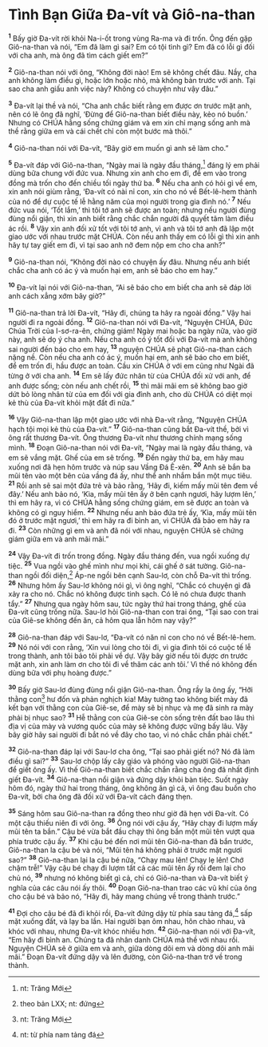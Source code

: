 

# Tình Bạn Giữa Đa-vít và Giô-na-than
<sup><b>1</b></sup> Bấy giờ Đa-vít rời khỏi Na-i-ốt trong vùng Ra-ma và đi trốn. Ông đến gặp Giô-na-than và nói, “Em đã làm gì sai? Em có tội tình gì? Em đã có lỗi gì đối với cha anh, mà ông đã tìm cách giết em?”

<sup><b>2</b></sup> Giô-na-than nói với ông, “Không đời nào! Em sẽ không chết đâu. Nầy, cha anh không làm điều gì, hoặc lớn hoặc nhỏ, mà không bàn trước với anh. Tại sao cha anh giấu anh việc này? Không có chuyện như vậy đâu.”

<sup><b>3</b></sup> Đa-vít lại thề và nói, “Cha anh chắc biết rằng em được ơn trước mặt anh, nên có lẽ ông đã nghĩ, ‘Đừng để Giô-na-than biết điều này, kẻo nó buồn.’ Nhưng có CHÚA hằng sống chứng giám và em xin chỉ mạng sống anh mà thề rằng giữa em và cái chết chỉ còn một bước mà thôi.”

<sup><b>4</b></sup> Giô-na-than nói với Đa-vít, “Bây giờ em muốn gì anh sẽ làm cho.”

<sup><b>5</b></sup> Đa-vít đáp với Giô-na-than, “Ngày mai là ngày đầu tháng,[^1] đáng lý em phải dùng bữa chung với đức vua. Nhưng xin anh cho em đi, để em vào trong đồng mà trốn cho đến chiều tối ngày thứ ba. <sup><b>6</b></sup> Nếu cha anh có hỏi gì về em, xin anh nói giùm rằng, ‘Đa-vít có nài nỉ con, xin cho nó về Bết-lê-hem thành của nó để dự cuộc tế lễ hằng năm của mọi người trong gia đình nó.’ <sup><b>7</b></sup> Nếu đức vua nói, ‘Tốt lắm,’ thì tôi tớ anh sẽ được an toàn; nhưng nếu người đùng đùng nổi giận, thì xin anh biết rằng chắc chắn người đã quyết tâm làm điều ác rồi. <sup><b>8</b></sup> Vậy xin anh đối xử tốt với tôi tớ anh, vì anh và tôi tớ anh đã lập một giao ước với nhau trước mặt CHÚA. Còn nếu anh thấy em có lỗi gì thì xin anh hãy tự tay giết em đi, vì tại sao anh nỡ đem nộp em cho cha anh?”

<sup><b>9</b></sup> Giô-na-than nói, “Không đời nào có chuyện ấy đâu. Nhưng nếu anh biết chắc cha anh có ác ý và muốn hại em, anh sẽ báo cho em hay.”

<sup><b>10</b></sup> Đa-vít lại nói với Giô-na-than, “Ai sẽ báo cho em biết cha anh sẽ đáp lời anh cách xẳng xớm bây giờ?”

<sup><b>11</b></sup> Giô-na-than trả lời Đa-vít, “Hãy đi, chúng ta hãy ra ngoài đồng.” Vậy hai người đi ra ngoài đồng. <sup><b>12</b></sup> Giô-na-than nói với Đa-vít, “Nguyện CHÚA, Đức Chúa Trời của I-sơ-ra-ên, chứng giám! Ngày mai hoặc ba ngày nữa, vào giờ này, anh sẽ dọ ý cha anh. Nếu cha anh có ý tốt đối với Đa-vít mà anh không sai người đến báo cho em hay, <sup><b>13</b></sup> nguyện CHÚA sẽ phạt Giô-na-than cách nặng nề. Còn nếu cha anh có ác ý, muốn hại em, anh sẽ báo cho em biết, để em trốn đi, hầu được an toàn. Cầu xin CHÚA ở với em cũng như Ngài đã từng ở với cha anh. <sup><b>14</b></sup> Em sẽ lấy đức nhân từ của CHÚA đối xử với anh, để anh được sống; còn nếu anh chết rồi, <sup><b>15</b></sup> thì mãi mãi em sẽ không bao giờ dứt bỏ lòng nhân từ của em đối với gia đình anh, cho dù CHÚA có diệt mọi kẻ thù của Đa-vít khỏi mặt đất đi nữa.”

<sup><b>16</b></sup> Vậy Giô-na-than lập một giao ước với nhà Đa-vít rằng, “Nguyện CHÚA hạch tội mọi kẻ thù của Đa-vít.” <sup><b>17</b></sup> Giô-na-than cũng bắt Đa-vít thề, bởi vì ông rất thương Đa-vít. Ông thương Đa-vít như thương chính mạng sống mình. <sup><b>18</b></sup> Đoạn Giô-na-than nói với Đa-vít, “Ngày mai là ngày đầu tháng, và em sẽ vắng mặt. Ghế của em sẽ trống. <sup><b>19</b></sup> Đến ngày thứ ba, em hãy mau xuống nơi đã hẹn hôm trước và núp sau Vầng Đá Ê-xên. <sup><b>20</b></sup> Anh sẽ bắn ba mũi tên vào một bên của vầng đá ấy, như thể anh nhắm bắn một mục tiêu. <sup><b>21</b></sup> Rồi anh sẽ sai một đứa trẻ và bảo rằng, ‘Hãy đi, kiếm mấy mũi tên đem về đây.’ Nếu anh bảo nó, ‘Kìa, mấy mũi tên ấy ở bên cạnh ngươi, hãy lượm lên,’ thì em hãy ra, vì có CHÚA hằng sống chứng giám, em sẽ được an toàn và không có gì nguy hiểm. <sup><b>22</b></sup> Nhưng nếu anh bảo đứa trẻ ấy, ‘Kìa, mấy mũi tên đó ở trước mặt ngươi,’ thì em hãy ra đi bình an, vì CHÚA đã bảo em hãy ra đi. <sup><b>23</b></sup> Còn những gì em và anh đã nói với nhau, nguyện CHÚA sẽ chứng giám giữa em và anh mãi mãi.”

<sup><b>24</b></sup> Vậy Đa-vít đi trốn trong đồng. Ngày đầu tháng đến, vua ngồi xuống dự tiệc. <sup><b>25</b></sup> Vua ngồi vào ghế mình như mọi khi, cái ghế ở sát tường. Giô-na-than ngồi đối diện,[^4] Áp-ne ngồi bên cạnh Sau-lơ, còn chỗ Đa-vít thì trống. <sup><b>26</b></sup> Nhưng hôm ấy Sau-lơ không nói gì, vì ông nghĩ, “Chắc có chuyện gì đã xảy ra cho nó. Chắc nó không được tinh sạch. Có lẽ nó chưa được thanh tẩy.” <sup><b>27</b></sup> Nhưng qua ngày hôm sau, tức ngày thứ hai trong tháng, ghế của Đa-vít cũng trống nữa. Sau-lơ hỏi Giô-na-than con trai ông, “Tại sao con trai của Giê-se không đến ăn, cả hôm qua lẫn hôm nay vậy?”

<sup><b>28</b></sup> Giô-na-than đáp với Sau-lơ, “Đa-vít có năn nỉ con cho nó về Bết-lê-hem. <sup><b>29</b></sup> Nó nói với con rằng, ‘Xin vui lòng cho tôi đi, vì gia đình tôi có cuộc tế lễ trong thành, anh tôi bảo tôi phải về dự. Vậy bây giờ nếu tôi được ơn trước mặt anh, xin anh làm ơn cho tôi đi về thăm các anh tôi.’ Vì thế nó không đến dùng bữa với phụ hoàng được.”

<sup><b>30</b></sup> Bấy giờ Sau-lơ đùng đùng nổi giận Giô-na-than. Ông rầy la ông ấy, “Hỡi thằng con[^1] hư đốn và phản nghịch kia! Mày tưởng tao không biết mày đã kết bạn với thằng con của Giê-se, để mày sẽ bị nhục và mẹ đã sinh ra mày phải bị nhục sao? <sup><b>31</b></sup> Hễ thằng con của Giê-se còn sống trên đất bao lâu thì địa vị của mày và vương quốc của mày sẽ không được vững bấy lâu. Vậy bây giờ hãy sai người đi bắt nó về đây cho tao, vì nó chắc chắn phải chết.”

<sup><b>32</b></sup> Giô-na-than đáp lại với Sau-lơ cha ông, “Tại sao phải giết nó? Nó đã làm điều gì sai?” <sup><b>33</b></sup> Sau-lơ chộp lấy cây giáo và phóng vào người Giô-na-than để giết ông ấy. Vì thế Giô-na-than biết chắc chắn rằng cha ông đã nhất định giết Đa-vít. <sup><b>34</b></sup> Giô-na-than nổi giận và đứng dậy khỏi bàn tiệc. Suốt ngày hôm đó, ngày thứ hai trong tháng, ông không ăn gì cả, vì ông đau buồn cho Đa-vít, bởi cha ông đã đối xử với Đa-vít cách đáng thẹn.

<sup><b>35</b></sup> Sáng hôm sau Giô-na-than ra đồng theo như giờ đã hẹn với Đa-vít. Có một cậu thiếu niên đi với ông. <sup><b>36</b></sup> Ông nói với cậu ấy, “Hãy chạy đi lượm mấy mũi tên ta bắn.” Cậu bé vừa bắt đầu chạy thì ông bắn một mũi tên vượt qua phía trước cậu ấy. <sup><b>37</b></sup> Khi cậu bé đến nơi mũi tên Giô-na-than đã bắn trước, Giô-na-than la cậu bé và nói, “Mũi tên há không phải ở trước mặt ngươi sao?” <sup><b>38</b></sup> Giô-na-than lại la cậu bé nữa, “Chạy mau lên! Chạy lẹ lên! Chớ chậm trễ!” Vậy cậu bé chạy đi lượm tất cả các mũi tên ấy rồi đem lại cho chủ nó, <sup><b>39</b></sup> nhưng nó không biết gì cả, chỉ có Giô-na-than và Đa-vít biết ý nghĩa của các câu nói ấy thôi. <sup><b>40</b></sup> Đoạn Giô-na-than trao các vũ khí của ông cho cậu bé và bảo nó, “Hãy đi, hãy mang chúng về trong thành trước.”

<sup><b>41</b></sup> Đợi cho cậu bé đã đi khỏi rồi, Đa-vít đứng dậy từ phía sau tảng đá,[^3] sấp mặt xuống đất, và lạy ba lần. Hai người bạn ôm nhau, hôn chào nhau, và khóc với nhau, nhưng Đa-vít khóc nhiều hơn. <sup><b>42</b></sup> Giô-na-than nói với Đa-vít, “Em hãy đi bình an. Chúng ta đã nhân danh CHÚA mà thề với nhau rồi. Nguyện CHÚA sẽ ở giữa em và anh, giữa dòng dõi em và dòng dõi anh mãi mãi.” Đoạn Đa-vít đứng dậy và lên đường, còn Giô-na-than trở về trong thành.

[^1]: nt: Trăng Mới
[^1]: ctd: Hỡi thằng con của người đàn bà
[^3]: nt: từ phía nam tảng đá
[^4]: theo bản LXX; nt: đứng
